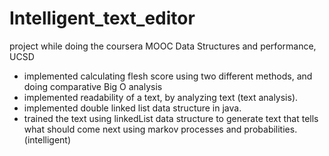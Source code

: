 # Intelligent_text_editor
project while doing the coursera MOOC Data Structures and performance, UCSD
+ implemented calculating flesh score using two different methods, and doing comparative Big O analysis
+ implemented readability of a text, by analyzing text (text analysis).
+ implemented double linked list data structure in java.
+ trained the text using linkedList data structure to generate text that tells what should come next using markov processes and probabilities.(intelligent)
